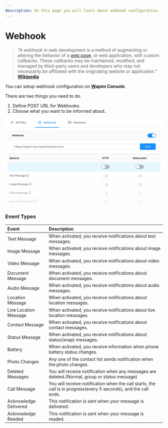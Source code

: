 ```yaml
---
description: On this page you will learn about webhook configuration.
---
```


# Webhook

> "A webhook in web development is a method of augmenting or altering the behavior of a [web page](https://en.wikipedia.org/wiki/Web_page), or web application, with custom callbacks. These callbacks may be maintained, modified, and managed by third-party users and developers who may not necessarily be affiliated with the originating website or application." [**Wikipedia**](https://en.wikipedia.org/wiki/Webhook)

You can setup webhook configuration on [**W**](https://app.wapim.io)**apim Console**.  
  
There are two things you need to do. 

1. Define POST URL for Webhooks.
2. Choose what you want to be informed about.

![Wapim webhook settings](../.gitbook/assets/wapim-webhook-settings.jpg)

### Event Types

| Event | Description |
| :--- | :--- |
| Text Message | When activated, you receive notifications about text messages. |
| Image Message | When activated, you receive notifications about image messages. |
| Video Message | When activated, you receive notifications about video messages. |
| Document Message | When activated, you receive notifications about document messages. |
| Audio Message | When activated, you receive notifications about audio messages. |
| Location Message | When activated, you receive notifications about location messages. |
| Live Location Message | When activated, you receive notifications about live location messages. |
| Contact Message | When activated, you receive notifications about contact messages. |
| Status Message | When activated, you receive notifications about status\(snap\) messages. |
| Battery | When activated, you receive information when phone battery status changes. |
| Photo Changes | Any one of the contact list sends notification when the photo changes. |
| Deleted Messages | You will receive notification when any messages are deleted.\(Normal, group or status message\) |
| Call Message | You will receive notification when the call starts, the call is in progress\(every 5 seconds\), and the call ends. |
| Acknowledge Delivered | This notification is sent when your message is delivered. |
| Acknowledge Readed | This notification is sent when your message is readed. |

